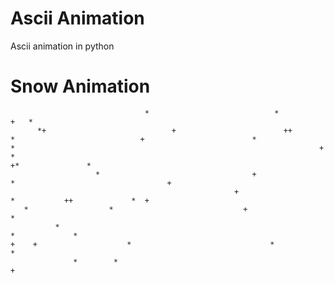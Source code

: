 # Ascii Animation
Ascii animation in python

# Snow Animation
                                  *                            *                       +   *
          *+                            +                        ++               *                            +                        *                                                                   *                                                                    +                                    *                                                                             +*               *
                       *                                  +                      *                                  +
                                                      +                     *           ++             *  +
       *                  *                             +                                                        *
              *                                                                     *             *
    +    +                    *                               *                                            *
                  *        *                                                          +
